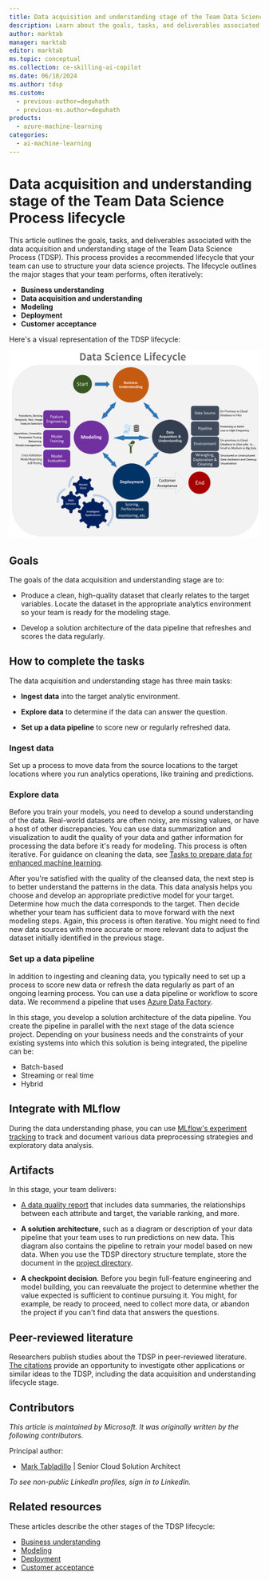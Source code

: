 ```yaml
---
title: Data acquisition and understanding stage of the Team Data Science Process lifecycle
description: Learn about the goals, tasks, and deliverables associated with the data acquisition and understanding stage of the Team Data Science Process.
author: marktab
manager: marktab
editor: marktab
ms.topic: conceptual
ms.collection: ce-skilling-ai-copilot
ms.date: 06/18/2024
ms.author: tdsp
ms.custom:
  - previous-author=deguhath
  - previous-ms.author=deguhath
products:
  - azure-machine-learning
categories:
  - ai-machine-learning
---
```

# Data acquisition and understanding stage of the Team Data Science Process lifecycle

This article outlines the goals, tasks, and deliverables associated with the data acquisition and understanding stage of the Team Data Science Process (TDSP). This process provides a recommended lifecycle that your team can use to structure your data science projects. The lifecycle outlines the major stages that your team performs, often iteratively:

- **Business understanding**
- **Data acquisition and understanding**
- **Modeling**
- **Deployment**
- **Customer acceptance**

Here's a visual representation of the TDSP lifecycle:

[![Diagram that shows the stages of the TDSP lifecycle.](./media/lifecycle/tdsp-lifecycle2.png)](./media/lifecycle/tdsp-lifecycle2.png)

## Goals

The goals of the data acquisition and understanding stage are to:

* Produce a clean, high-quality dataset that clearly relates to the target variables. Locate the dataset in the appropriate analytics environment so your team is ready for the modeling stage.

* Develop a solution architecture of the data pipeline that refreshes and scores the data regularly.

## How to complete the tasks

The data acquisition and understanding stage has three main tasks:

* **Ingest data** into the target analytic environment.

* **Explore data** to determine if the data can answer the question.
* **Set up a data pipeline** to score new or regularly refreshed data.

### Ingest data

Set up a process to move data from the source locations to the target locations where you run analytics operations, like training and predictions.

### Explore data

Before you train your models, you need to develop a sound understanding of the data. Real-world datasets are often noisy, are missing values, or have a host of other discrepancies. You can use data summarization and visualization to audit the quality of your data and gather information for processing the data before it's ready for modeling. This process is often iterative. For guidance on cleaning the data, see [Tasks to prepare data for enhanced machine learning](prepare-data.md).

After you're satisfied with the quality of the cleansed data, the next step is to better understand the patterns in the data. This data analysis helps you choose and develop an appropriate predictive model for your target. Determine how much the data corresponds to the target. Then decide whether your team has sufficient data to move forward with the next modeling steps. Again, this process is often iterative. You might need to find new data sources with more accurate or more relevant data to adjust the dataset initially identified in the previous stage.

### Set up a data pipeline

In addition to ingesting and cleaning data, you typically need to set up a process to score new data or refresh the data regularly as part of an ongoing learning process. You can use a data pipeline or workflow to score data. We recommend a pipeline that uses [Azure Data Factory](https://azure.microsoft.com/services/data-factory).

In this stage, you develop a solution architecture of the data pipeline. You create the pipeline in parallel with the next stage of the data science project. Depending on your business needs and the constraints of your existing systems into which this solution is being integrated, the pipeline can be:

* Batch-based
* Streaming or real time
* Hybrid

## Integrate with MLflow

During the data understanding phase, you can use [MLflow's experiment tracking](/azure/machine-learning/how-to-track-monitor-analyze-runs) to track and document various data preprocessing strategies and exploratory data analysis.

## Artifacts

In this stage, your team delivers:

* [A data quality report](https://github.com/Azure/Azure-TDSP-ProjectTemplate/blob/master/Docs/Data_Report/DataSummaryReport.md) that includes data summaries, the relationships between each attribute and target, the variable ranking, and more.

* **A solution architecture**, such as a diagram or description of your data pipeline that your team uses to run predictions on new data. This diagram also contains the pipeline to retrain your model based on new data. When you use the TDSP directory structure template, store the document in the [project directory](https://github.com/Azure/Azure-TDSP-ProjectTemplate/tree/master/Docs/Project).
* **A checkpoint decision**. Before you begin full-feature engineering and model building, you can reevaluate the project to determine whether the value expected is sufficient to continue pursuing it. You might, for example, be ready to proceed, need to collect more data, or abandon the project if you can't find data that answers the questions.

## Peer-reviewed literature

Researchers publish studies about the TDSP in peer-reviewed literature. [The citations](/azure/architecture/data-science-process/lifecycle#peer-reviewed-citations) provide an opportunity to investigate other applications or similar ideas to the TDSP, including the data acquisition and understanding lifecycle stage.

## Contributors

*This article is maintained by Microsoft. It was originally written by the following contributors.*

Principal author:

 - [Mark Tabladillo](https://www.linkedin.com/in/marktab) | Senior Cloud Solution Architect

*To see non-public LinkedIn profiles, sign in to LinkedIn.*

## Related resources

These articles describe the other stages of the TDSP lifecycle:

- [Business understanding](lifecycle-business-understanding.md)
- [Modeling](lifecycle-modeling.md)
- [Deployment](lifecycle-deployment.md)
- [Customer acceptance](lifecycle-acceptance.md)
